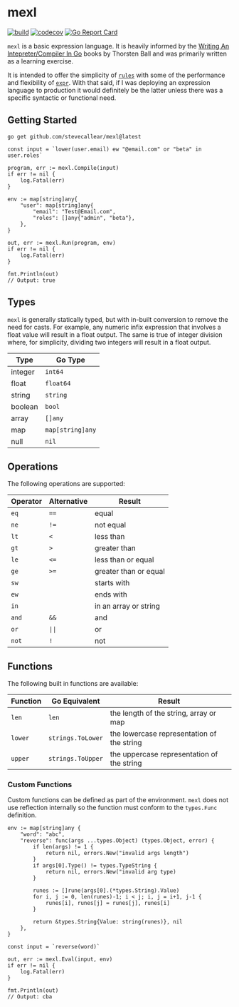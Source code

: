 # mexl

[![build](https://github.com/stevecallear/mexl/actions/workflows/build.yml/badge.svg)](https://github.com/stevecallear/mexl/actions/workflows/build.yml)
[![codecov](https://codecov.io/gh/stevecallear/mexl/graph/badge.svg?token=3JBUN06BOD)](https://codecov.io/gh/stevecallear/mexl)
[![Go Report Card](https://goreportcard.com/badge/github.com/stevecallear/mexl)](https://goreportcard.com/report/github.com/stevecallear/mexl)

`mexl` is a basic expression language. It is heavily informed by the [Writing An Intepreter/Compiler In Go](https://interpreterbook.com/) books by Thorsten Ball and was primarily written as a learning exercise.

It is intended to offer the simplicity of [`rules`](https://github.com/nikunjy/rules) with some of the performance and flexibility of [`expr`](https://github.com/expr-lang/expr). With that said, if I was deploying an expression language to production it would definitely be the latter unless there was a specific syntactic or functional need.


## Getting Started
```
go get github.com/stevecallear/mexl@latest
```

```
const input = `lower(user.email) ew "@email.com" or "beta" in user.roles`

program, err := mexl.Compile(input)
if err != nil {
	log.Fatal(err)
}

env := map[string]any{
	"user": map[string]any{
		"email": "Test@Email.com",
		"roles": []any{"admin", "beta"},
	},
}

out, err := mexl.Run(program, env)
if err != nil {
	log.Fatal(err)
}

fmt.Println(out)
// Output: true
```

## Types
`mexl` is generally statically typed, but with in-built conversion to remove the need for casts. For example, any numeric infix expression that involves a float value will result in a float output. The same is true of integer division where, for simplicity, dividing two integers will result in a float output.

|Type   |Go Type	     |
|---    |---             |
|integer|`int64`         |
|float  |`float64`       |
|string |`string`        |
|boolean|`bool`          |
|array  |`[]any`         |
|map    |`map[string]any`|
|null   |`nil`           |

## Operations
The following operations are supported:

|Operator|Alternative|Result               |
|---     |---        |---                  |
|`eq`    |`==`       |equal                |
|`ne`    |`!=`     	 |not equal            |
|`lt`    |`<`        |less than            |
|`gt`    |`>`        |greater than         |
|`le`    |`<=`       |less than or equal   |
|`ge`    |`>=`       |greater than or equal|
|`sw`    |           |starts with          |
|`ew`    |           |ends with            |
|`in`    |           |in an array or string|
|`and`   |`&&`       |and                  |
|`or`    |`\|\|`     |or                   |
|`not`   |`!`        |not                  |

## Functions
The following built in functions are available:

|Function|Go Equivalent    |Result                                    |
|---	 |---		       |---                                       |
|`len`   |`len`            |the length of the string, array or map    |		
|`lower` |`strings.ToLower`|the lowercase representation of the string|
|`upper` |`strings.ToUpper`|the uppercase representation of the string|

### Custom Functions
Custom functions can be defined as part of the environment. `mexl` does not use reflection internally so the function must conform to the `types.Func` definition.

```
env := map[string]any {
	"word": "abc",
	"reverse": func(args ...types.Object) (types.Object, error) {
		if len(args) != 1 {
			return nil, errors.New("invalid args length")
		}
		if args[0].Type() != types.TypeString {
			return nil, errors.New("invalid arg type)
		}

		runes := []rune(args[0].(*types.String).Value)
		for i, j := 0, len(runes)-1; i < j; i, j = i+1, j-1 {
			runes[i], runes[j] = runes[j], runes[i]
		}
		
		return &types.String{Value: string(runes)}, nil
	},
}

const input = `reverse(word)`

out, err := mexl.Eval(input, env)
if err != nil {
	log.Fatal(err)
}

fmt.Println(out)
// Output: cba
```

